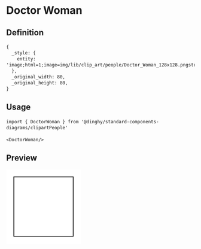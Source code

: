 # Doctor Woman

## Definition

```
{
  _style: { 
    entity: 'image;html=1;image=img/lib/clip_art/people/Doctor_Woman_128x128.pngstrokeColor=none;',
  },
  _original_width: 80,
  _original_height: 80,
}
```

## Usage

```
import { DoctorWoman } from '@dinghy/standard-components-diagrams/clipartPeople'

<DoctorWoman/>
```

## Preview

<img src="./doctor-woman.png" width="200"/>
